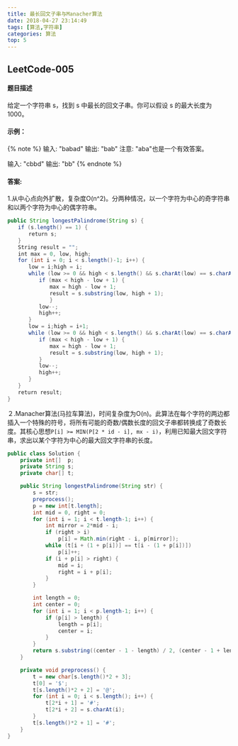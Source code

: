 ```yaml
---
title: 最长回文子串与Manacher算法
date: 2018-04-27 23:14:49
tags: [算法,字符串]
categories: 算法
top: 5
---
```

## LeetCode-005
#### 题目描述
给定一个字符串 s，找到 s 中最长的回文子串。你可以假设 s 的最大长度为1000。
<!--more-->
#### 示例：
{% note %}
输入: "babad"
输出: "bab"
注意: "aba"也是一个有效答案。

输入: "cbbd"
输出: "bb"
{% endnote %}

#### 答案:
1.从中心点向外扩散，复杂度O(n^2)。分两种情况，以一个字符为中心的奇字符串和以两个字符为中心的偶字符串。

``` java
public String longestPalindrome(String s) {
　　if (s.length() == 1) {
　　　　return s;
　　}
　　String result = "";
　　int max = 0, low, high;
　　for (int i = 0; i < s.length()-1; i++) {
　　　　low = i;high = i;
　　　　while (low >= 0 && high < s.length() && s.charAt(low) == s.charAt(high)) {
　　　　　　if (max < high - low + 1) {
　　　　　　　　max = high - low + 1;
　　　　　　　　result = s.substring(low, high + 1);
　　　　　　　　}
　　　　　　low--;
　　　　　　high++;
　　　　}
　　　　low = i;high = i+1;
　　　　while (low >= 0 && high < s.length() && s.charAt(low) == s.charAt(high)) {
　　　　　　if (max < high - low + 1) {
　　　　　　　　max = high - low + 1;
　　　　　　　　result = s.substring(low, high + 1);
　　　　　　}
　　　　　　low--;
　　　　　　high++;
　　　　}
　　}
　　return result;
}
```
２.Manacher算法(马拉车算法)，时间复杂度为O(n)。此算法在每个字符的两边都插入一个特殊的符号，将所有可能的奇数/偶数长度的回文子串都转换成了奇数长度。其核心思想`P[i] >= MIN(P[2 * id - i], mx - i)`，利用已知最大回文字符串，求出以某个字符为中心的最大回文字符串的长度。

``` java
public class Solution {
    private int[]  p;
    private String s; 
    private char[] t;

    public String longestPalindrome(String str) {
        s = str;
        preprocess();
        p = new int[t.length];
        int mid = 0, right = 0;
        for (int i = 1; i < t.length-1; i++) {
            int mirror = 2*mid - i;
            if (right > i)
                p[i] = Math.min(right - i, p[mirror]);
            while (t[i + (1 + p[i])] == t[i - (1 + p[i])])
                p[i]++;
            if (i + p[i] > right) {
                mid = i;
                right = i + p[i];
            }
        }

        int length = 0;
        int center = 0;
        for (int i = 1; i < p.length-1; i++) {
            if (p[i] > length) {
                length = p[i];
                center = i;
            }
        }
        return s.substring((center - 1 - length) / 2, (center - 1 + length) / 2);
    }

    private void preprocess() {
        t = new char[s.length()*2 + 3];
        t[0] = '$';
        t[s.length()*2 + 2] = '@';
        for (int i = 0; i < s.length(); i++) {
            t[2*i + 1] = '#';
            t[2*i + 2] = s.charAt(i);
        }
        t[s.length()*2 + 1] = '#';
    }
}
```